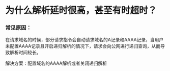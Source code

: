 # 为什么解析延时很高，甚至有时超时？

### 常见原因：

在请求域名的时候，部分请求指令会自动请求域名的A记录和AAAA记录，当用户未配置AAAA记录且开启递归解析的情况下，请求会向公网进行递归查询，从而导致解析时间较长。

解决方案：配置域名的AAAA解析或者关闭递归解析

